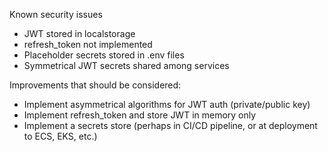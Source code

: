 Known security issues

- JWT stored in localstorage
- refresh_token not implemented
- Placeholder secrets stored in .env files
- Symmetrical JWT secrets shared among services

Improvements that should be considered:

- Implement asymmetrical algorithms for JWT auth (private/public key)
- Implement refresh_token and store JWT in memory only
- Implement a secrets store (perhaps in CI/CD pipeline, or at deployment to ECS, EKS, etc.)
